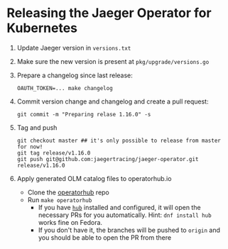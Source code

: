 # Releasing the Jaeger Operator for Kubernetes

1. Update Jaeger version in `versions.txt`

1. Make sure the new version is present at `pkg/upgrade/versions.go`

1. Prepare a changelog since last release:

    ```
    OAUTH_TOKEN=... make changelog
    ```

1. Commit version change and changelog and create a pull request:

   ```
   git commit -m "Preparing relase 1.16.0" -s
   ```

1. Tag and push

    ```
    git checkout master ## it's only possible to release from master for now!
    git tag release/v1.16.0
    git push git@github.com:jaegertracing/jaeger-operator.git release/v1.16.0
    ```

1. Apply generated OLM catalog files to operatorhub.io

    * Clone the [operatorhub](https://github.com/operator-framework/community-operators) repo
    * Run `make operatorhub`
      - If you have [`hub`](https://hub.github.com/) installed and configured, it will open the necessary PRs for you automatically. Hint: `dnf install hub` works fine on Fedora.
      - If you don't have it, the branches will be pushed to `origin` and you should be able to open the PR from there
